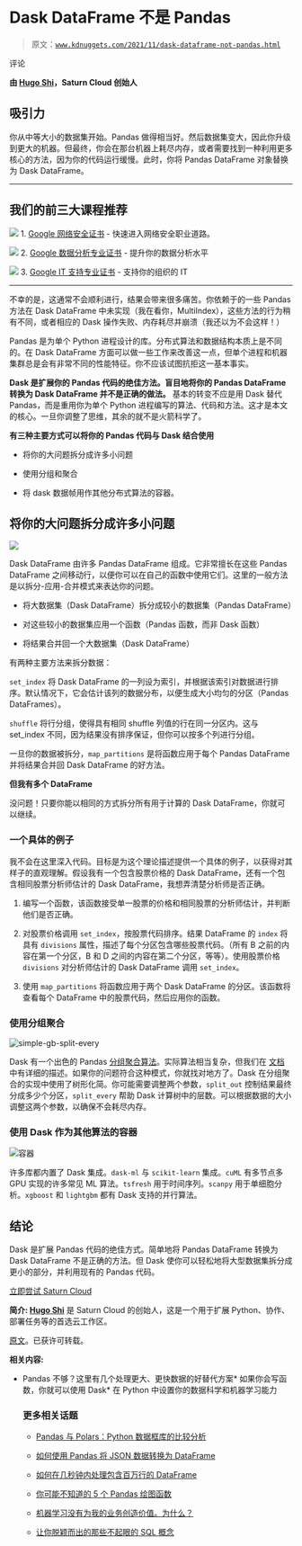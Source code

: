 # Dask DataFrame 不是 Pandas

> 原文：[`www.kdnuggets.com/2021/11/dask-dataframe-not-pandas.html`](https://www.kdnuggets.com/2021/11/dask-dataframe-not-pandas.html)

评论

**由 [Hugo Shi](https://www.linkedin.com/in/hugo-shi/)，Saturn Cloud 创始人**

## 吸引力

你从中等大小的数据集开始。Pandas 做得相当好。然后数据集变大，因此你升级到更大的机器。但最终，你会在那台机器上耗尽内存，或者需要找到一种利用更多核心的方法，因为你的代码运行缓慢。此时，你将 Pandas DataFrame 对象替换为 Dask DataFrame。

* * *

## 我们的前三大课程推荐

![](img/0244c01ba9267c002ef39d4907e0b8fb.png) 1\. [Google 网络安全证书](https://www.kdnuggets.com/google-cybersecurity) - 快速进入网络安全职业道路。

![](img/e225c49c3c91745821c8c0368bf04711.png) 2\. [Google 数据分析专业证书](https://www.kdnuggets.com/google-data-analytics) - 提升你的数据分析水平

![](img/0244c01ba9267c002ef39d4907e0b8fb.png) 3\. [Google IT 支持专业证书](https://www.kdnuggets.com/google-itsupport) - 支持你的组织的 IT

* * *

不幸的是，这通常不会顺利进行，结果会带来很多痛苦。你依赖于的一些 Pandas 方法在 Dask DataFrame 中未实现（我在看你，MultiIndex），这些方法的行为稍有不同，或者相应的 Dask 操作失败、内存耗尽并崩溃（我还以为不会这样！）

Pandas 是为单个 Python 进程设计的库。分布式算法和数据结构本质上是不同的。在 Dask DataFrame 方面可以做一些工作来改善这一点，但单个进程和机器集群总是会有非常不同的性能特征。你不应该试图抗拒这一基本事实。

**Dask 是扩展你的 Pandas 代码的绝佳方法。盲目地将你的 Pandas DataFrame 转换为 Dask DataFrame 并不是正确的做法。** 基本的转变不应是用 Dask 替代 Pandas，而是重用你为单个 Python 进程编写的算法、代码和方法。这才是本文的核心。一旦你调整了思维，其余的就不是火箭科学了。

**有三种主要方式可以将你的 Pandas 代码与 Dask 结合使用**

+   将你的大问题拆分成许多小问题

+   使用分组和聚合

+   将 dask 数据帧用作其他分布式算法的容器。

## 将你的大问题拆分成许多小问题

![](img/79cba8868646230a4c12f31222c81a79.png)

Dask DataFrame 由许多 Pandas DataFrame 组成。它非常擅长在这些 Pandas DataFrame 之间移动行，以便你可以在自己的函数中使用它们。这里的一般方法是以拆分-应用-合并模式来表达你的问题。

+   将大数据集（Dask DataFrame）拆分成较小的数据集（Pandas DataFrame）

+   对这些较小的数据集应用一个函数（Pandas 函数，而非 Dask 函数）

+   将结果合并回一个大数据集（Dask DataFrame）

有两种主要方法来拆分数据：

`set_index` 将 Dask DataFrame 的一列设为索引，并根据该索引对数据进行排序。默认情况下，它会估计该列的数据分布，以便生成大小均匀的分区（Pandas DataFrames）。

`shuffle` 将行分组，使得具有相同 shuffle 列值的行在同一分区内。这与 set_index 不同，因为结果没有排序保证，但你可以按多个列进行分组。

一旦你的数据被拆分，`map_partitions` 是将函数应用于每个 Pandas DataFrame 并将结果合并回 Dask DataFrame 的好方法。

**但我有多个 DataFrame**

没问题！只要你能以相同的方式拆分所有用于计算的 Dask DataFrame，你就可以继续。

### 一个具体的例子

我不会在这里深入代码。目标是为这个理论描述提供一个具体的例子，以获得对其样子的直观理解。假设我有一个包含股票价格的 Dask DataFrame，还有一个包含相同股票分析师估计的 Dask DataFrame，我想弄清楚分析师是否正确。

1.  编写一个函数，该函数接受单一股票的价格和相同股票的分析师估计，并判断他们是否正确。

1.  对股票价格调用 `set_index`，按股票代码排序。结果 DataFrame 的 `index` 将具有 `divisions` 属性，描述了每个分区包含哪些股票代码。（所有 B 之前的内容在第一个分区，B 和 D 之间的内容在第二个分区，等等）。使用股票价格 `divisions` 对分析师估计的 Dask DataFrame 调用 `set_index`。

1.  使用 `map_partitions` 将函数应用于两个 Dask DataFrame 的分区。该函数将查看每个 DataFrame 中的股票代码，然后应用你的函数。

### 使用分组聚合

![simple-gb-split-every](img/41a6dc52d77c34b5260975aaac758b31.png)

Dask 有一个出色的 Pandas [分组聚合算法](https://saturncloud.io/docs/reference/dask_groupby_aggregations/)。实际算法相当复杂，但我们在 [文档](https://saturncloud.io/docs/reference/dask_groupby_aggregations/) 中有详细的描述。如果你的问题符合这种模式，你就找对地方了。Dask 在分组聚合的实现中使用了树形化简。你可能需要调整两个参数，`split_out` 控制结果最终分成多少个分区，`split_every` 帮助 Dask 计算树中的层数。可以根据数据的大小调整这两个参数，以确保不会耗尽内存。

### 使用 Dask 作为其他算法的容器

![容器](img/9aa4eac21b6dc0d007c35f68b7520b29.png)

许多库都内置了 Dask 集成。`dask-ml` 与 `scikit-learn` 集成。`cuML` 有多节点多 GPU 实现的许多常见 ML 算法。`tsfresh` 用于时间序列。`scanpy` 用于单细胞分析。`xgboost` 和 `lightgbm` 都有 Dask 支持的并行算法。

## 结论

Dask 是扩展 Pandas 代码的绝佳方式。简单地将 Pandas DataFrame 转换为 Dask DataFrame 不是正确的方法。但 Dask 使你可以轻松地将大型数据集拆分成更小的部分，并利用现有的 Pandas 代码。

[立即尝试 Saturn Cloud](https://accounts.community.saturnenterprise.io/register?trackid=17d2e7598417f6-08ec90c572b54a-14241209-1fa400-17d2e75984292e)

**简介: [Hugo Shi](https://www.linkedin.com/in/hugo-shi/)** 是 Saturn Cloud 的创始人，这是一个用于扩展 Python、协作、部署任务等的首选云工作区。

[原文](https://saturncloud.io/blog/dask-is-not-pandas/)。已获许可转载。

**相关内容:**

+   Pandas 不够？这里有几个处理更大、更快数据的好替代方案*   如果你会写函数，你就可以使用 Dask*   在 Python 中设置你的数据科学和机器学习能力

    ### 更多相关话题

    +   [Pandas 与 Polars：Python 数据框库的比较分析](https://www.kdnuggets.com/pandas-vs-polars-a-comparative-analysis-of-python-dataframe-libraries)

    +   [如何使用 Pandas 将 JSON 数据转换为 DataFrame](https://www.kdnuggets.com/how-to-convert-json-data-into-a-dataframe-with-pandas)

    +   [如何在几秒钟内处理包含百万行的 DataFrame](https://www.kdnuggets.com/2022/01/process-dataframe-millions-rows-seconds.html)

    +   [你可能不知道的 5 个 Pandas 绘图函数](https://www.kdnuggets.com/2023/02/5-pandas-plotting-functions-might-know.html)

    +   [机器学习没有为我的业务创造价值。为什么？](https://www.kdnuggets.com/2021/12/machine-learning-produce-value-business.html)

    +   [让你脱颖而出的那些不起眼的 SQL 概念](https://www.kdnuggets.com/2022/02/not-so-sexy-sql-concepts-stand-out.html)
